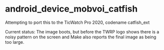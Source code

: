 # android_device_mobvoi_catfish

Attempting to port this to the TicWatch Pro 2020, codename catfish_ext

Current status:
The image boots, but before the TWRP logo shows there is a noisy pattern on the screen and Make also reports the final image as being too large.
